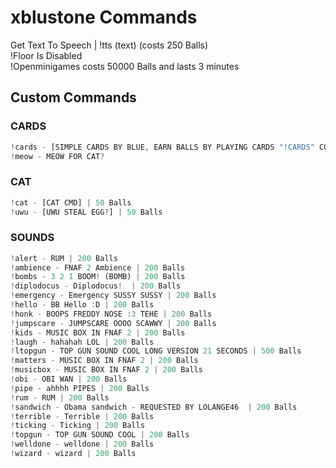 # xblustone Commands
Get Text To Speech | !tts (text) (costs 250 Balls) <br>
!Floor Is Disabled <br>
!Openminigames costs 50000 Balls and lasts 3 minutes <br>
## Custom Commands <br>
### CARDS <br>
```js
!cards - [SIMPLE CARDS BY BLUE, EARN BALLS BY PLAYING CARDS "!CARDS" COST 100 BALLS TO ENTER] | 100 Balls
!meow - MEOW FOR CAT?
```
### CAT <br>
```js
!cat - [CAT CMD] | 50 Balls
!uwu - [UWU STEAL EGG?] | 50 Balls
```
### SOUNDS <br>
```js
!alert - RUM | 200 Balls
!ambience - FNAF 2 Ambience | 200 Balls
!bombs - 3 2 1 BOOM! (BOMB) | 200 Balls
!diplodocus - Diplodocus!  | 200 Balls
!emergency - Emergency SUSSY SUSSY | 200 Balls
!hello - BB Hello :D | 200 Balls
!honk - BOOPS FREDDY NOSE :3 TEHE | 200 Balls
!jumpscare - JUMPSCARE OOOO SCAWWY | 200 Balls
!kids - MUSIC BOX IN FNAF 2 | 200 Balls
!laugh - hahahah LOL | 200 Balls
!ltopgun - TOP GUN SOUND COOL LONG VERSION 21 SECONDS | 500 Balls
!matters - MUSIC BOX IN FNAF 2 | 200 Balls
!musicbox - MUSIC BOX IN FNAF 2 | 200 Balls
!obi - OBI WAN | 200 Balls
!pipe - ahhhh PIPES | 200 Balls
!rum - RUM | 200 Balls
!sandwich - Obama sandwich - REQUESTED BY LOLANGE46  | 200 Balls
!terrible - Terrible | 200 Balls
!ticking - Ticking | 200 Balls
!topgun - TOP GUN SOUND COOL | 200 Balls
!welldone - welldone | 200 Balls
!wizard - wizard | 200 Balls
